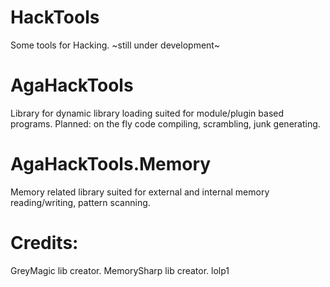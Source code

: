# HackTools
Some tools for Hacking. 
~still under development~
# AgaHackTools
Library for dynamic library loading suited for module/plugin based programs.
Planned: on the fly code compiling, scrambling, junk generating.
# AgaHackTools.Memory
Memory related library suited for external and internal memory reading/writing, pattern scanning.
# Credits:
GreyMagic lib creator.
MemorySharp lib creator.
lolp1
